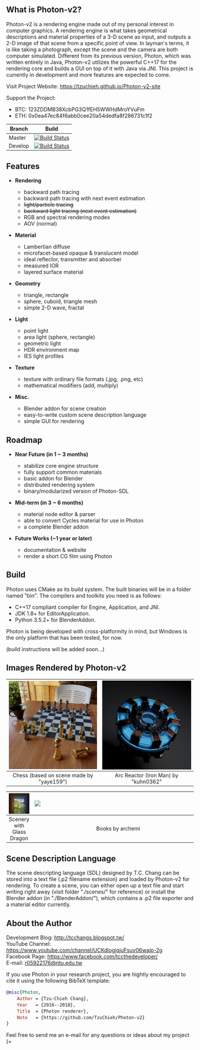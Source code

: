 ## What is Photon-v2?
Photon-v2 is a rendering engine made out of my personal interest in computer graphics. A rendering engine is what takes geometrical descriptions and material properties of a 3-D scene as input, and outputs a 2-D image of that scene from a specific point of view. In layman's terms, it is like taking a photograph, except the scene and the camera are both computer simulated. Different from its previous version, Photon, which was written entirely in Java, Photon-v2 utilizes the powerful C++17 for the rendering core and builds a GUI on top of it with Java via JNI. This project is currently in development and more features are expected to come. <br />

Visit Project Website: https://tzuchieh.github.io/Photon-v2-site

Support the Project:
* BTC: 123ZDDMB38XcbPG3Q1fEH5WWHdMroYVuFm
* ETH: 0x0ea47ec84f6abb0cee20a54dedfa8f286731c1f2

| Branch        | Build         |
| ------------- | ------------- |
| Master        | [![Build Status](https://travis-ci.org/TzuChieh/Photon-v2.svg?branch=master)](https://travis-ci.org/TzuChieh/Photon-v2) |
| Develop       | [![Build Status](https://travis-ci.org/TzuChieh/Photon-v2.svg?branch=develop)](https://travis-ci.org/TzuChieh/Photon-v2) |

## Features
* **Rendering**
  * backward path tracing
  * backward path tracing with next event estimation
  * ~~light/particle tracing~~
  * ~~backward light tracing (next event estimation)~~
  * RGB and spectral rendering modes
  * AOV (normal)

* **Material**
  * Lambertian diffuse
  * microfacet-based opaque & translucent model
  * ideal reflector, transmitter and absorber
  * measured IOR
  * layered surface material

* **Geometry**
  * triangle, rectangle
  * sphere, cuboid, triangle mesh
  * simple 2-D wave, fractal

* **Light**
  * point light
  * area light (sphere, rectangle)
  * geometric light
  * HDR environment map
  * IES light profiles

* **Texture**
  * texture with ordinary file formats (.jpg, .png, etc)
  * mathematical modifiers (add, multiply)

* **Misc.**
  * Blender addon for scene creation
  * easy-to-write custom scene description language
  * simple GUI for rendering

## Roadmap
* **Near Future (in 1 ~ 3 months)**
  * stabilize core engine structure
  * fully support common materials
  * basic addon for Blender
  * distributed rendering system
  * binary/modularized version of Photon-SDL

* **Mid-term (in 3 ~ 6 months)**
  * material node editor & parser
  * able to convert Cycles material for use in Photon
  * a complete Blender addon

* **Future Works (~1 year or later)**
  * documentation & website
  * render a short CG film using Photon

## Build
Photon uses CMake as its build system. The built binaries will be in a folder named "bin". The compilers and toolkits you need is as follows:

* C++17 compliant compiler for Engine, Application, and JNI.
* JDK 1.8+ for EditorApplication.
* Python 3.5.2+ for BlenderAddon.

Photon is being developed with cross-platformity in mind, but Windows is the only platform that has been tested, for now. <br />

(build instructions will be added soon...) <br />

## Images Rendered by Photon-v2
| <a href="./gallery/054_chess (based on _Transparent Chess For Cycle_ by yayel59).png"><img src="./gallery/054_chess (based on _Transparent Chess For Cycle_ by yayel59).png" align="left" width="450" ></a> | <a href="./gallery/048_Arc Reactor (Iron Man) by kuhn0362 8000spp.png"><img src="./gallery/048_Arc Reactor (Iron Man) by kuhn0362 8000spp.png" align="left" width="450" ></a> |
| :---: | :---: |
| Chess (based on scene made by "yaye159") | Arc Reactor (Iron Man) by "kuhn0362"|

| <a href="./gallery/044_scenery glass dragon 6000spp.png"><img src="./gallery/044_scenery glass dragon 6000spp.png" align="left" width="450" ></a> | <a href="./gallery/books.png"><img src="./gallery/books.png" align="left" width="450" ></a> |
| :---: | :---: |
| Scenery with Glass Dragon | Books by archemi |

## Scene Description Language
The scene descripting language (SDL) designed by T.C. Chang can be stored into a text file (.p2 filename extension) and loaded by Photon-v2 for rendering. To create a scene, you can either open up a text file and start writing right away (visit folder "./scenes/" for reference) or install the Blender addon (in "./BlenderAddon/"), which contains a .p2 file exporter and a material editor currently.

## About the Author
Development Blog: http://tcchangs.blogspot.tw/ <br />
YouTube Channel:  https://www.youtube.com/channel/UCKdlogjqjuFsuv06wajp-2g <br />
Facebook Page:    https://www.facebook.com/tccthedeveloper/ <br />
E-mail:           r05922176@ntu.edu.tw <br />

If you use Photon in your research project, you are hightly encouraged to cite it using the following BibTeX template:

```latex.bib
@misc{Photon,
	Author = {Tzu-Chieh Chang},
	Year   = {2016--2018},
	Title  = {Photon renderer},
	Note   = {https://github.com/TzuChieh/Photon-v2}
} 
```

Feel free to send me an e-mail for any questions or ideas about my project (= <br />
